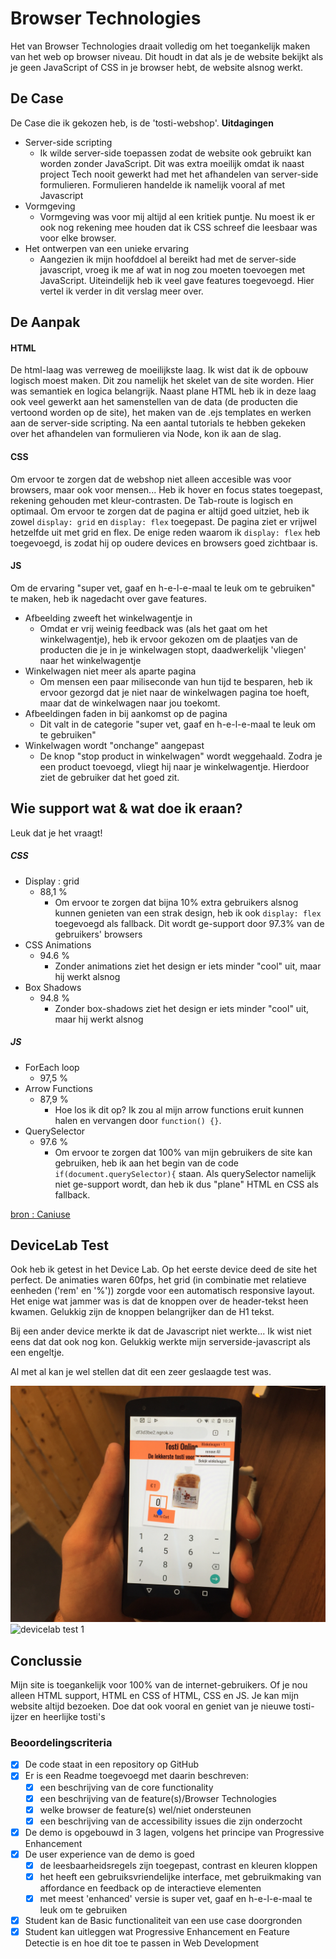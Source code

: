 # Browser Technologies
Het van Browser Technologies draait volledig om het toegankelijk maken van het web op browser niveau. Dit houdt in dat als je de website bekijkt als je geen JavaScript of CSS in je browser hebt, de website alsnog werkt.

## De Case
De Case die ik gekozen heb, is de 'tosti-webshop'.
**Uitdagingen**
 - Server-side scripting
   - Ik wilde server-side toepassen zodat de website ook gebruikt kan worden zonder JavaScript. Dit was extra moeilijk omdat ik naast project Tech nooit gewerkt had met het afhandelen van server-side formulieren. Formulieren handelde ik namelijk vooral af met Javascript
 - Vormgeving
   - Vormgeving was voor mij altijd al een kritiek puntje. Nu moest ik er ook nog rekening mee houden dat ik CSS schreef die leesbaar was voor elke browser. 
 - Het ontwerpen van een unieke ervaring
   - Aangezien ik mijn hoofddoel al bereikt had met de server-side javascript, vroeg ik me af wat in nog zou moeten toevoegen met JavaScript. Uiteindelijk heb ik veel gave features toegevoegd. Hier vertel ik verder in dit verslag meer over.
   
## De Aanpak
#### HTML
De html-laag was verreweg de moeilijkste laag. Ik wist dat ik de opbouw logisch moest maken. Dit zou namelijk het skelet van de site worden. Hier was semantiek en logica belangrijk. Naast plane HTML heb ik in deze laag ook veel gewerkt aan het samenstellen van de data (de producten die vertoond worden op de site), het maken van de .ejs templates en werken aan de server-side scripting. Na een aantal tutorials te hebben gekeken over het afhandelen van formulieren via Node, kon ik aan de slag. 

#### CSS
Om ervoor te zorgen dat de webshop niet alleen accesible was voor browsers, maar ook voor mensen... Heb ik hover en focus states toegepast, rekening gehouden met kleur-contrasten. De Tab-route is logisch en optimaal. Om ervoor te zorgen dat de pagina er altijd goed uitziet, heb ik zowel `display: grid` en `display: flex` toegepast. De pagina ziet er vrijwel hetzelfde uit met grid en flex. De enige reden waarom ik `display: flex` heb toegevoegd, is zodat hij op oudere devices en browsers goed zichtbaar is. 

#### JS
Om de ervaring "super vet, gaaf en h-e-l-e-maal te leuk om te gebruiken" te maken, heb ik nagedacht over gave features. 
- Afbeelding zweeft het winkelwagentje in
  - Omdat er vrij weinig feedback was (als het gaat om het winkelwagentje), heb ik ervoor gekozen om de plaatjes van de producten die je in je winkelwagen stopt, daadwerkelijk 'vliegen' naar het winkelwagentje
- Winkelwagen niet meer als aparte pagina
  - Om mensen een paar miliseconde van hun tijd te besparen, heb ik ervoor gezorgd dat je niet naar de winkelwagen pagina toe hoeft, maar dat de winkelwagen naar jou toekomt.
- Afbeeldingen faden in bij aankomst op de pagina
  - Dit valt in de categorie "super vet, gaaf en h-e-l-e-maal te leuk om te gebruiken"
- Winkelwagen wordt "onchange" aangepast
  - De knop "stop product in winkelwagen" wordt weggehaald. Zodra je een product toevoegd, vliegt hij naar je winkelwagentje. Hierdoor ziet de gebruiker dat het goed zit.
        
## Wie support wat & wat doe ik eraan?
Leuk dat je het vraagt!

##### CSS
 - Display : grid
   - 88,1 %
     - Om ervoor te zorgen dat bijna 10% extra gebruikers alsnog kunnen genieten van een strak design, heb ik ook `display: flex` toegevoegd als fallback. Dit wordt ge-support door 97.3% van de gebruikers' browsers
 - CSS Animations
   - 94.6 %
     - Zonder animations ziet het design er iets minder "cool" uit, maar hij werkt alsnog
 - Box Shadows
   - 94.8 %
     - Zonder box-shadows ziet het design er iets minder "cool" uit, maar hij werkt alsnog

##### JS
 - ForEach loop
   - 97,5 %
 - Arrow Functions 
   - 87,9 %
     - Hoe los ik dit op? Ik zou al mijn arrow functions eruit kunnen halen en vervangen door `function() {}`.
 - QuerySelector
   - 97.6 %
     - Om ervoor te zorgen dat 100% van mijn gebruikers de site kan gebruiken, heb ik aan het begin van de code `if(document.querySelector){` staan. Als querySelector namelijk niet ge-support wordt, dan heb ik dus "plane" HTML en CSS als fallback.    
     
[bron : Caniuse](https://caniuse.com)

## DeviceLab Test 
Ook heb ik getest in het Device Lab. Op het eerste device deed de site het perfect. De animaties waren 60fps, het grid (in combinatie met relatieve eenheden ('rem' en '%')) zorgde voor een automatisch responsive layout. Het enige wat jammer was is dat de knoppen over de header-tekst heen kwamen. Gelukkig zijn de knoppen belangrijker dan de H1 tekst.

Bij een ander device merkte ik dat de Javascript niet werkte... Ik wist niet eens dat dat ook nog kon. Gelukkig werkte mijn serverside-javascript als een engeltje.

Al met al kan je wel stellen dat dit een zeer geslaagde test was.

<img src="https://github.com/muise001/browser-technologies/blob/master/opdracht3/IMG_9589.JPG" alt="devicelab test 1">
<img src="https://github.com/muise001/browser-technologies/blob/master/opdracht3/IMG_9593.JPG" alt="devicelab test 1">

## Conclussie
Mijn site is toegankelijk voor 100% van de internet-gebruikers. Of je nou alleen HTML support, HTML en CSS of HTML, CSS en JS. Je kan mijn website altijd bezoeken. Doe dat ook vooral en geniet van je nieuwe tosti-ijzer en heerlijke tosti's 

### Beoordelingscriteria
- [x] De code staat in een repository op GitHub
- [x] Er is een Readme toegevoegd met daarin beschreven:
  - [x] een beschrijving van de core functionality
  - [x] een beschrijving van de feature(s)/Browser Technologies
  - [x] welke browser de feature(s) wel/niet ondersteunen
  - [x] een beschrijving van de accessibility issues die zijn onderzocht
- [x] De demo is opgebouwd in 3 lagen, volgens het principe van Progressive Enhancement
- [x] De user experience van de demo is goed
  - [x] de leesbaarheidsregels zijn toegepast, contrast en kleuren kloppen
  - [x] het heeft een gebruiksvriendelijke interface, met gebruikmaking van affordance en feedback op de interactieve elementen
  - [x] met meest 'enhanced' versie is super vet, gaaf en h-e-l-e-maal te leuk om te gebruiken
- [x] Student kan de Basic functionaliteit van een use case doorgronden
- [x] Student kan uitleggen wat Progressive Enhancement en Feature Detectie is en hoe dit toe te passen in Web Development
